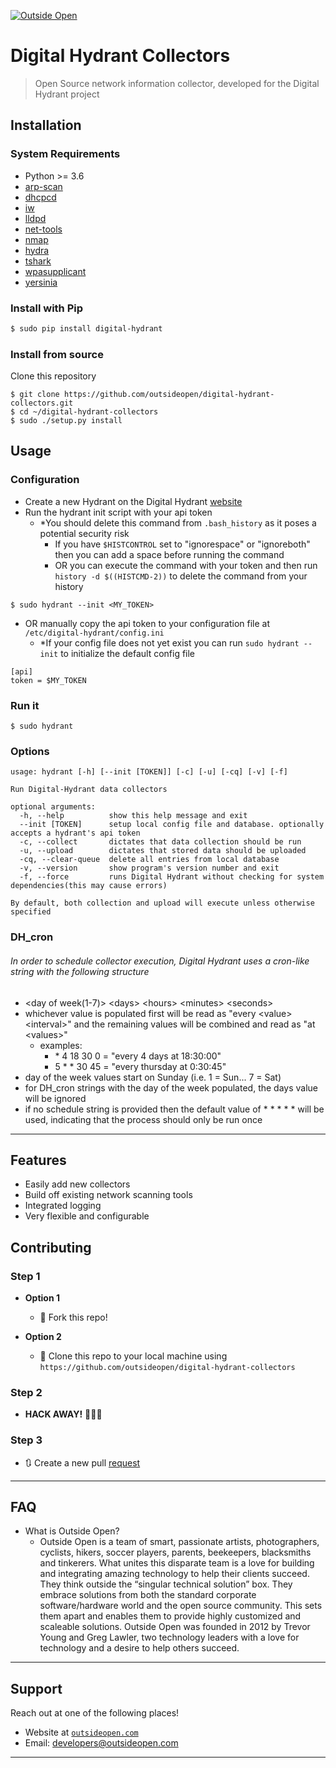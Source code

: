 <a href="http://outsideopen.com"><img src="https://cdn.pixabay.com/photo/2017/06/27/20/24/fire-hydrants-2448725_960_720.png" title="Outside Open" alt="Outside Open"></a>

# Digital Hydrant Collectors

> Open Source network information collector, developed for the Digital Hydrant project

## Installation

### System Requirements

- Python >= 3.6
- [arp-scan](https://github.com/royhills/arp-scan)
- [dhcpcd](https://wiki.archlinux.org/index.php/Dhcpcd)
- [iw](https://wireless.wiki.kernel.org/en/users/documentation/iw)
- [lldpd](https://lldpd.github.io/lldpd/installation.html)
- [net-tools](https://wiki.linuxfoundation.org/networking/net-tools)
- [nmap](https://nmap.org/)
- [hydra](https://github.com/vanhauser-thc/thc-hydra)
- [tshark](https://www.wireshark.org/docs/man-pages/tshark.html)
- [wpasupplicant](https://wiki.archlinux.org/index.php/wpa_supplicant)
- [yersinia](https://github.com/tomac/yersinia)

### Install with Pip

```bash
$ sudo pip install digital-hydrant
```

### Install from source

Clone this repository

```shell
$ git clone https://github.com/outsideopen/digital-hydrant-collectors.git
$ cd ~/digital-hydrant-collectors
$ sudo ./setup.py install
```

## Usage

### Configuration

- Create a new Hydrant on the Digital Hydrant [website](https://app.digitalhydrant.com/hydrants)
- Run the hydrant init script with your api token
  - \*You should delete this command from `.bash_history` as it poses a potential security risk
    - If you have `$HISTCONTROL` set to "ignorespace" or "ignoreboth" then you can add a space before running the command
    - OR you can execute the command with your token and then run `history -d $((HISTCMD-2))` to delete the command from your history

```shell
$ sudo hydrant --init <MY_TOKEN>
```

- OR manually copy the api token to your configuration file at `/etc/digital-hydrant/config.ini`
  - \*If your config file does not yet exist you can run `sudo hydrant --init` to initialize the default config file

```
[api]
token = $MY_TOKEN
```

### Run it

```shell
$ sudo hydrant
```

### Options

```
usage: hydrant [-h] [--init [TOKEN]] [-c] [-u] [-cq] [-v] [-f]

Run Digital-Hydrant data collectors

optional arguments:
  -h, --help          show this help message and exit
  --init [TOKEN]      setup local config file and database. optionally accepts a hydrant's api token
  -c, --collect       dictates that data collection should be run
  -u, --upload        dictates that stored data should be uploaded
  -cq, --clear-queue  delete all entries from local database
  -v, --version       show program's version number and exit
  -f, --force         runs Digital Hydrant without checking for system dependencies(this may cause errors)

By default, both collection and upload will execute unless otherwise specified
```

### DH_cron

###### In order to schedule collector execution, Digital Hydrant uses a cron-like string with the following structure

- \<day of week(1-7)> \<days> \<hours> \<minutes> \<seconds>
- whichever value is populated first will be read as "every \<value> \<interval>" and the remaining values will be combined and read as "at \<values>"
  - examples:
    - \* 4 18 30 0 = "every 4 days at 18:30:00"
    - 5 \* \* 30 45 = "every thursday at 0:30:45"
- day of the week values start on Sunday (i.e. 1 = Sun... 7 = Sat)
- for DH_cron strings with the day of the week populated, the days value will be ignored
- if no schedule string is provided then the default value of \* \* \* \* \* will be used, indicating that the process should only be run once

---

## Features

- Easily add new collectors
- Build off existing network scanning tools
- Integrated logging
- Very flexible and configurable

## Contributing

### Step 1

- **Option 1**

  - 🍴 Fork this repo!

- **Option 2**
  - 👯 Clone this repo to your local machine using `https://github.com/outsideopen/digital-hydrant-collectors`

### Step 2

- **HACK AWAY!** 🔨🔨🔨

### Step 3

- 🔃 Create a new pull [request](https://github.com/outsideopen/digital-hydrant-collectors/compare)

---

## FAQ

- What is Outside Open?
  - Outside Open is a team of smart, passionate artists, photographers, cyclists, hikers, soccer players, parents, beekeepers, blacksmiths and tinkerers. What unites this disparate team is a love for building and integrating amazing technology to help their clients succeed. They think outside the “singular technical solution” box. They embrace solutions from both the standard corporate software/hardware world and the open source community. This sets them apart and enables them to provide highly customized and scaleable solutions. Outside Open was founded in 2012 by Trevor Young and Greg Lawler, two technology leaders with a love for technology and a desire to help others succeed.

---

## Support

Reach out at one of the following places!

- Website at <a href="http://outsideopen.com" target="_blank">`outsideopen.com`</a>
- Email: <developers@outsideopen.com>

---
